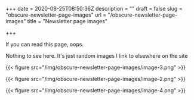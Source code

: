 +++
date = 2020-08-25T08:50:36Z
description = ""
draft = false
slug = "obscure-newsletter-page-images"
url = "/obscure-newsletter-page-images"
title = "Newsletter page images"

+++


If you can read this page, oops.

Nothing to see here. It's just random images I link to elsewhere on the site

{{< figure src="/img/obscure-newsletter-page-images/image-3.png" >}}

{{< figure src="/img/obscure-newsletter-page-images/image-2.png" >}}

{{< figure src="/img/obscure-newsletter-page-images/image-4.png" >}}

